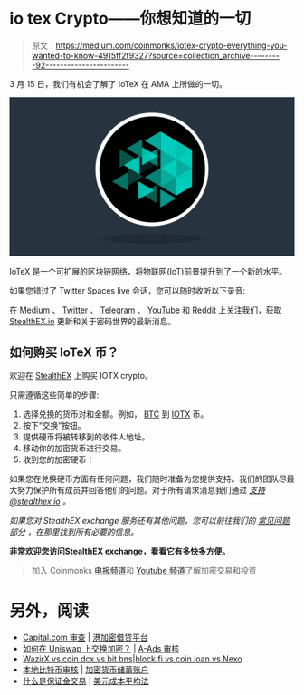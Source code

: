 # io tex Crypto——你想知道的一切

> 原文：<https://medium.com/coinmonks/iotex-crypto-everything-you-wanted-to-know-4915ff2f9327?source=collection_archive---------92----------------------->

3 月 15 日，我们有机会了解了 IoTeX 在 AMA 上所做的一切。

![](img/d9c8b76a99f831e12b6cac2d343d5e24.png)

IoTeX 是一个可扩展的区块链网络，将物联网(IoT)前景提升到了一个新的水平。

如果您错过了 Twitter Spaces live 会话，您可以随时收听以下录音:

在 [Medium](https://stealthex-io.medium.com/) 、 [Twitter](https://twitter.com/Stealthex_io) 、 [Telegram](https://t.me/StealthEX) 、 [YouTube](https://www.youtube.com/channel/UCeES_XBesX76ge7xf1meuSw) 和 [Reddit](https://www.reddit.com/user/Stealthex_io) 上关注我们，获取 [StealthEX.io](https://stealthex.io/) 更新和关于密码世界的最新消息。

## 如何购买 IoTeX 币？

欢迎在 [StealthEX](https://stealthex.io/) 上购买 IOTX crypto。

只需遵循这些简单的步骤:

1.  选择兑换的货币对和金额。例如， [BTC](https://stealthex.io/coin/btc) 到 [IOTX](https://stealthex.io/coin/iotx) 币。
2.  按下“交换”按钮。
3.  提供硬币将被转移到的收件人地址。
4.  移动你的加密货币进行交易。
5.  收到您的加密硬币！

如果您在兑换硬币方面有任何问题，我们随时准备为您提供支持。我们的团队尽最大努力保护所有成员并回答他们的问题。对于所有请求消息我们通过 [*支持@stealthex.io*](mailto:support@stealthex.io) *。*

*如果您对 StealthEX exchange 服务还有其他问题，您可以前往我们的* [*常见问题部分*](https://stealthex.io/faq) *，在那里找到所有必要的信息。*

**非常欢迎您访问**[**StealthEX exchange**](https://stealthex.io/)**，看看它有多快多方便。**

> 加入 Coinmonks [电报频道](https://t.me/coincodecap)和 [Youtube 频道](https://www.youtube.com/c/coinmonks/videos)了解加密交易和投资

# 另外，阅读

*   [Capital.com 审查](https://coincodecap.com/capital-com-review) | [港加密借贷平台](https://coincodecap.com/crypto-lending-hong-kong)
*   [如何在 Uniswap 上交换加密？](https://coincodecap.com/swap-crypto-on-uniswap) | [A-Ads 审核](https://coincodecap.com/a-ads-review)
*   [WazirX vs coin dcx vs bit bns](/coinmonks/wazirx-vs-coindcx-vs-bitbns-149f4f19a2f1)|[block fi vs coin loan vs Nexo](/coinmonks/blockfi-vs-coinloan-vs-nexo-cb624635230d)
*   [本地比特币审核](/coinmonks/localbitcoins-review-6cc001c6ed56) | [加密货币储蓄账户](https://coincodecap.com/cryptocurrency-savings-accounts)
*   [什么是保证金交易](https://coincodecap.com/margin-trading) | [美元成本平均法](https://coincodecap.com/dca)